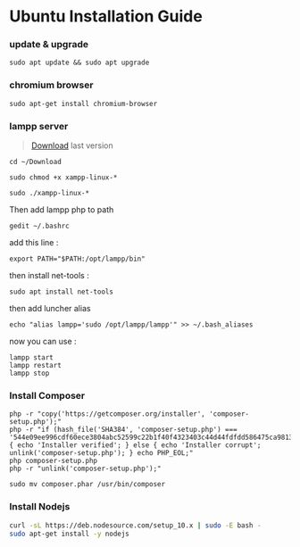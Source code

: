 
# Ubuntu Installation Guide

### update & upgrade

```
sudo apt update && sudo apt upgrade
```

### chromium browser
```
sudo apt-get install chromium-browser
```

### lampp server 
> [Download](https://www.apachefriends.org/download.html)  last version
```
cd ~/Download

sudo chmod +x xampp-linux-*

sudo ./xampp-linux-*
```
Then add lampp php to path 
```
gedit ~/.bashrc
```
add this line :
```
export PATH="$PATH:/opt/lampp/bin"
```
then install net-tools :
```
sudo apt install net-tools
```
then add luncher alias 
```
echo "alias lampp='sudo /opt/lampp/lampp'" >> ~/.bash_aliases
```
now you can use :
```
lampp start
lampp restart
lampp stop
```

### Install Composer
```
php -r "copy('https://getcomposer.org/installer', 'composer-setup.php');"
php -r "if (hash_file('SHA384', 'composer-setup.php') === '544e09ee996cdf60ece3804abc52599c22b1f40f4323403c44d44fdfdd586475ca9813a858088ffbc1f233e9b180f061') { echo 'Installer verified'; } else { echo 'Installer corrupt'; unlink('composer-setup.php'); } echo PHP_EOL;"
php composer-setup.php
php -r "unlink('composer-setup.php');"

sudo mv composer.phar /usr/bin/composer
```

### Install Nodejs
```bash
curl -sL https://deb.nodesource.com/setup_10.x | sudo -E bash -
sudo apt-get install -y nodejs
```
